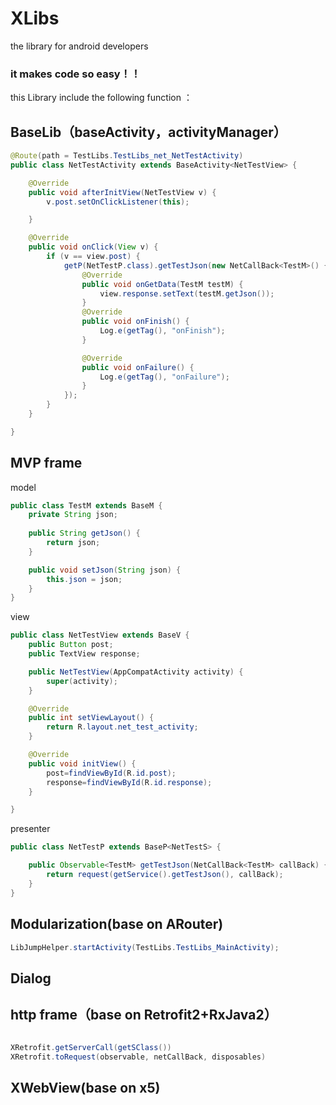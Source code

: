 # XLibs<br>
the library for android developers<br>
### it makes code so easy！！<br>

this Library include  the following function ：<br>
## BaseLib（baseActivity，activityManager）<br>
``` java
@Route(path = TestLibs.TestLibs_net_NetTestActivity)
public class NetTestActivity extends BaseActivity<NetTestView> {

    @Override
    public void afterInitView(NetTestView v) {
        v.post.setOnClickListener(this);

    }

    @Override
    public void onClick(View v) {
        if (v == view.post) {
            getP(NetTestP.class).getTestJson(new NetCallBack<TestM>() {
                @Override
                public void onGetData(TestM testM) {
                    view.response.setText(testM.getJson());
                }
                @Override
                public void onFinish() {
                    Log.e(getTag(), "onFinish");
                }

                @Override
                public void onFailure() {
                    Log.e(getTag(), "onFailure");
                }
            });
        }
    }

}
```
## MVP frame<br>
model<br>
``` java
public class TestM extends BaseM {
    private String json;
  
    public String getJson() {
        return json;
    }

    public void setJson(String json) {
        this.json = json;
    }
}
```
view<br>
``` java
public class NetTestView extends BaseV {
    public Button post;
    public TextView response;

    public NetTestView(AppCompatActivity activity) {
        super(activity);
    }

    @Override
    public int setViewLayout() {
        return R.layout.net_test_activity;
    }

    @Override
    public void initView() {
        post=findViewById(R.id.post);
        response=findViewById(R.id.response);
    }

}
```
presenter<br>
``` java
public class NetTestP extends BaseP<NetTestS> {

    public Observable<TestM> getTestJson(NetCallBack<TestM> callBack) {
        return request(getService().getTestJson(), callBack);
    }
}
```
## Modularization(base on ARouter)<br>
``` java
LibJumpHelper.startActivity(TestLibs.TestLibs_MainActivity);

```
## Dialog<br>
## http frame（base on Retrofit2+RxJava2）<br>
``` java

XRetrofit.getServerCall(getSClass())
XRetrofit.toRequest(observable, netCallBack, disposables)
```
## XWebView(base on x5)<br>

